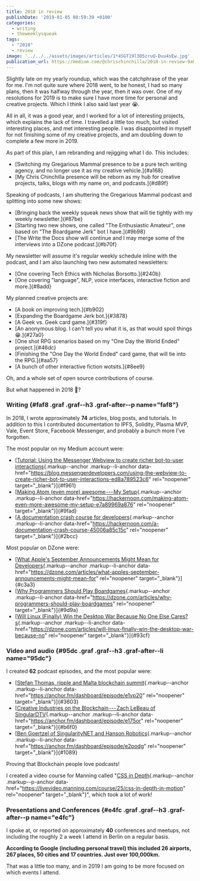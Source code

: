 ```yaml
---
title: 2018 in review
publishDate: '2019-01-05 08:59:39 +0100'
categories:
  - writing
  - theweeklysqueak
tags:
  - "2018"
  - review
image: '../../../assets/images/articles/1*4SGT19l3D5zruQ-Duu4sEw.jpg'
publication_url: https://medium.com/@chrischinchilla/2018-in-review-9a05967f50cc
---
```


Slightly late on my yearly roundup, which was the catchphrase of the
year for me. I'm not quite sure where 2018 went, to be honest, I had so
many plans, then it was halfway through the year, then it was over. One
of my resolutions for 2019 is to make sure I have more time for personal
and creative projects. Which I think I also said last year 😭.

All in all, it was a good year, and I worked for a lot of interesting
projects, which explains the lack of time. I travelled a little too
much, but visited interesting places, and met interesting people. I was
disappointed in myself for not finishing some of my creative projects,
and am doubling down to complete a few more in 2019.

As part of this plan, I am rebranding and rejigging what I do. This
includes:

- [Switching my Gregarious Mammal presence to be a pure tech writing
  agency, and no longer use it as my creative vehicle.]{#a168}
- [My Chris Chinchilla presence will be reborn as my hub for creative
  projects, talks, blogs with my name on, and podcasts.]{#d89f}

Speaking of podcasts, I am shuttering the Gregarious Mammal podcast and
splitting into some new shows:

- [Bringing back the weekly squeak news show that will tie tightly
  with my weekly newsletter.]{#87be}
- [Starting two new shows, one called "The Enthusiastic Amateur", one
  based on "The Boardgame Jerk" bot I have.]{#9b98}
- [The Write the Docs show will continue and I may merge some of the
  interviews into a DZone podcast.]{#b70f}

My newsletter will assume it's regular weekly schedule inline with the
podcast, and I am also launching two new automated newsletters:

- [One covering Tech Ethics with Nicholas Borsotto.]{#240b}
- [One covering "language", NLP, voice interfaces, interactive fiction
  and more.]{#8add}

My planned creative projects are:

- [A book on improving tech.]{#b902}
- [Expanding the Boardgame Jerk bot.]{#3878}
- [A Geek vs. Geek card game.]{#319f}
- [An anonymous blog. I can't tell you what it is, as that would spoil
  things 😁.]{#27a0}
- [One shot RPG scenarios based on my "One Day the World Ended"
  project.]{#46dc}
- [Finishing the "One Day the World Ended" card game, that will tie
  into the RPG.]{#aa57}
- [A bunch of other interactive fiction wotsits.]{#8ee9}

Oh, and a whole set of open source contributions of course.

But what happened in 2018 🤔?

### Writing {#faf8 .graf .graf--h3 .graf-after--p name="faf8"}

In 2018, I wrote approximately **74** articles, blog posts, and
tutorials. In addition to this I contributed documentation to IPFS,
Solidity, Plasma MVP, Vale, Event Store, Facebook Messenger, and
probably a bunch more I've forgotten.

The most popular on my Medium account were:

- [[Tutorial: Using the Messenger Webview to create richer bot-to-user
  interactions](https://blog.messengerdevelopers.com/using-the-webview-to-create-richer-bot-to-user-interactions-ed8a789523c6){.markup--anchor
  .markup--li-anchor
  data-href="https://blog.messengerdevelopers.com/using-the-webview-to-create-richer-bot-to-user-interactions-ed8a789523c6"
  rel="noopener" target="\_blank"}]{#f961}
- [[Making Atom (even more) awesome --- My
  Setup](https://hackernoon.com/making-atom-even-more-awesome-my-setup-e7a89969a876){.markup--anchor
  .markup--li-anchor
  data-href="https://hackernoon.com/making-atom-even-more-awesome-my-setup-e7a89969a876"
  rel="noopener" target="\_blank"}]{#9fad}
- [[A documentation crash course for
  developers](https://hackernoon.com/a-documentation-crash-course-45006a85c15c){.markup--anchor
  .markup--li-anchor
  data-href="https://hackernoon.com/a-documentation-crash-course-45006a85c15c"
  rel="noopener" target="\_blank"}]{#2bcc}

Most popular on DZone were:

- [[What Apple's September Announcements Might Mean for
  Developers](https://dzone.com/articles/what-apples-september-announcements-might-mean-for){.markup--anchor
  .markup--li-anchor
  data-href="https://dzone.com/articles/what-apples-september-announcements-might-mean-for"
  rel="noopener" target="\_blank"}]{#c3a3}
- [[Why Programmers Should Play
  Boardgames](https://dzone.com/articles/why-programmers-should-play-boardgames){.markup--anchor
  .markup--li-anchor
  data-href="https://dzone.com/articles/why-programmers-should-play-boardgames"
  rel="noopener" target="\_blank"}]{#9d9a}
- [[Will Linux (Finally) Win the Desktop War Because No One Else
  Cares?s](https://dzone.com/articles/will-linux-finally-win-the-desktop-war-because-no){.markup--anchor
  .markup--li-anchor
  data-href="https://dzone.com/articles/will-linux-finally-win-the-desktop-war-because-no"
  rel="noopener" target="\_blank"}]{#93cf}

### Video and audio {#95dc .graf .graf--h3 .graf-after--li name="95dc"}

I created **62** podcast episodes, and the most popular were:

- [[Stefan Thomas, ripple and Malta blockchain
  summit](https://anchor.fm/dashboard/episode/e1vp20){.markup--anchor
  .markup--li-anchor
  data-href="https://anchor.fm/dashboard/episode/e1vp20"
  rel="noopener" target="\_blank"}]{#3603}
- [[Creative Industries on the Blockchain --- Zach LeBeau of
  SingularDTV](https://anchor.fm/dashboard/episode/e175or){.markup--anchor
  .markup--li-anchor
  data-href="https://anchor.fm/dashboard/episode/e175or"
  rel="noopener" target="\_blank"}]{#b6f0}
- [[Ben Goertzel of SingularityNET and Hanson
  Robotics](https://anchor.fm/dashboard/episode/e2podg){.markup--anchor
  .markup--li-anchor
  data-href="https://anchor.fm/dashboard/episode/e2podg"
  rel="noopener" target="\_blank"}]{#1089}

Proving that Blockchain people love podcasts!

I created a video course for Manning called "[CSS in
Depth](https://livevideo.manning.com/course/25/css-in-depth-in-motion){.markup--anchor
.markup--p-anchor
data-href="https://livevideo.manning.com/course/25/css-in-depth-in-motion"
rel="noopener" target="\_blank"}", which took a lot of work!

### Presentations and Conferences {#e4fc .graf .graf--h3 .graf-after--p name="e4fc"}

I spoke at, or reported on approximately **40** conferences and meetups,
not including the roughly 2 a week I attend in Berlin on a regular
basis.

**According to Google (including personal travel) this included 26
airports, 267 places, 50 cities and 17 countries. Just over 100,000km.**

That was a little too many, and in 2019 I am going to be more focused on
which events I attend.
